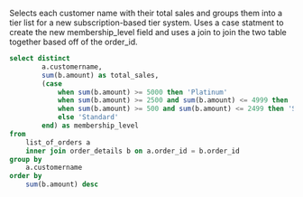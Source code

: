 Selects each customer name with their total sales and groups them into a tier list for a new subscription-based tier system. Uses a case statment to create the new membership_level field and uses a join to join the two table together based off of the order_id.
```sql
select distinct
		a.customername,
		sum(b.amount) as total_sales,
		(case 
			when sum(b.amount) >= 5000 then 'Platinum'
			when sum(b.amount) >= 2500 and sum(b.amount) <= 4999 then 'Gold'
			when sum(b.amount) >= 500 and sum(b.amount) <= 2499 then 'Silver'
			else 'Standard'
		end) as membership_level
from
	list_of_orders a
	inner join order_details b on a.order_id = b.order_id
group by
	a.customername
order by
	sum(b.amount) desc
```
